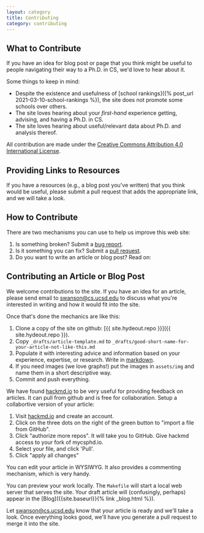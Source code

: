 ```yaml
---
layout: category
title: Contributing
category: contributing
---
```


## What to Contribute

If you have an idea for blog post or page that you think might be useful to
people navigating their way to a Ph.D. in CS, we'd love to hear about it.

Some things to keep in mind:

* Despite the existence and usefulness of [school rankings]({% post_url 2021-03-10-school-rankings %}), the site does not promote some schools over others.
* The site loves hearing about your _first-hand_ experience getting, advising, and having a Ph.D. in CS.
* The site loves hearing about useful/relevant data about Ph.D. and analysis thereof.

All contribution are made under the <a rel="license" href="http://creativecommons.org/licenses/by/4.0/">Creative Commons Attribution 4.0 International License</a>.

## Providing Links to Resources

If you have a resources (e.g., a blog post you've written) that you think would
be useful, please submit a pull request that adds the appropriate link, and we
will take a look.

## How to Contribute

There are two mechanisms you can use to help us improve this web site:

1.  Is something broken?  Submit a [bug report](https://github.com/mycsphd/mycsphd.github.io/issues).
2.  Is it something you can fix?  Submit a [pull request](https://github.com/mycsphd/mycsphd.github.io/pulls).
3.  Do you want to write an article or blog post?  Read on:

## Contributing an Article or Blog Post

We welcome contributions to the site.  If you have an idea for an article, please send email to [swanson@cs.ucsd.edu](mailto:swanson@cs.ucsd.edu) to discuss what you're interested in writing and how it would fit into the site.

Once that's done the mechanics are like this:

1. Clone a copy of the site on github: [{{ site.hydeout.repo }}]({{ site.hydeout.repo }}).
2. Copy `_drafts/article-template.md` to `_drafts/good-short-name-for-your-article-not-like-this.md`
3. Populate it with interesting advice and information based on your experience, expertise, or research.  Write in [markdown](https://commonmark.org/help/).
4. If you need images (we love graphs!) put the images in `assets/img` and name them in a short descriptive way.
5. Commit and push everything.

We have found [hackmd.io](http://hackmd.io) to be very useful for providing
feedback on articles.  It can pull from github and is free for collaboration.
Setup a collabortive version of your article:

1. Visit [hackmd.io](http://hackmd.io) and create an account.
2. Click on the three dots on the right of the green button to "import a file from GitHub".
3. Click "authorize more repos".  It will take you to GitHub.  Give hackmd access to your fork of mycsphd.io.
4. Select your file, and click 'Pull'.
5. Click "apply all changes"

You can edit your article in WYSIWYG.  It also provides a commenting mechanism,
which is very handy.

You can preview your work locally.  The `Makefile` will start a local web
server that serves the site.  Your draft article will (confusingly, perhaps)
appear in the [Blog]({{site.baseurl}}{% link _blog.html %}).

Let [swanson@cs.ucsd.edu](mailto:swanson@cs.ucsd.edu) know that your article is ready and we'll take a look.
Once everything looks good, we'll have you generate a pull request to merge it
into the site.






